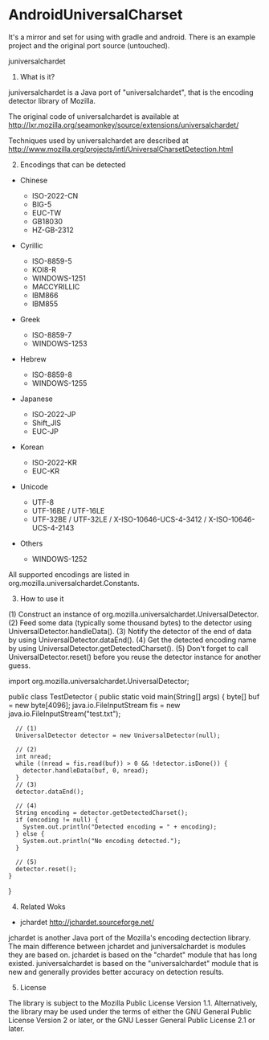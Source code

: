 # AndroidUniversalCharset

It's a mirror and set for using with gradle and android. There is an example project and the original port source (untouched).

juniversalchardet


1. What is it?

juniversalchardet is a Java port of "universalchardet",
that is the encoding detector library of Mozilla.

The original code of universalchardet is available at
http://lxr.mozilla.org/seamonkey/source/extensions/universalchardet/

Techniques used by universalchardet are described at
http://www.mozilla.org/projects/intl/UniversalCharsetDetection.html


2. Encodings that can be detected

- Chinese
  - ISO-2022-CN
  - BIG-5
  - EUC-TW
  - GB18030
  - HZ-GB-2312

- Cyrillic
  - ISO-8859-5
  - KOI8-R
  - WINDOWS-1251
  - MACCYRILLIC
  - IBM866
  - IBM855

- Greek
  - ISO-8859-7
  - WINDOWS-1253

- Hebrew
  - ISO-8859-8
  - WINDOWS-1255

- Japanese
  - ISO-2022-JP
  - Shift_JIS
  - EUC-JP

- Korean
  - ISO-2022-KR
  - EUC-KR

- Unicode
  - UTF-8
  - UTF-16BE / UTF-16LE
  - UTF-32BE / UTF-32LE / X-ISO-10646-UCS-4-3412 / X-ISO-10646-UCS-4-2143

- Others
  - WINDOWS-1252

All supported encodings are listed in org.mozilla.universalchardet.Constants.


3. How to use it

(1) Construct an instance of org.mozilla.universalchardet.UniversalDetector.
(2) Feed some data (typically some thousand bytes) to the detector
    using UniversalDetector.handleData().
(3) Notify the detector of the end of data by using
    UniversalDetector.dataEnd().
(4) Get the detected encoding name by using
    UniversalDetector.getDetectedCharset().
(5) Don't forget to call UniversalDetector.reset() before you reuse
    the detector instance for another guess.


  import org.mozilla.universalchardet.UniversalDetector;

  public class TestDetector
  {
    public static void main(String[] args)
    {
      byte[] buf = new byte[4096];
      java.io.FileInputStream fis = new java.io.FileInputStream("test.txt");

      // (1)
      UniversalDetector detector = new UniversalDetector(null);

      // (2)
      int nread;
      while ((nread = fis.read(buf)) > 0 && !detector.isDone()) {
        detector.handleData(buf, 0, nread);
      }
      // (3)
      detector.dataEnd();

      // (4)
      String encoding = detector.getDetectedCharset();
      if (encoding != null) {
        System.out.println("Detected encoding = " + encoding);
      } else {
        System.out.println("No encoding detected.");
      }

      // (5)
      detector.reset();
    }
  }


4. Related Woks

- jchardet  http://jchardet.sourceforge.net/

jchardet is another Java port of the Mozilla's encoding dectection library.
The main difference between jchardet and juniversalchardet is modules
they are based on. jchardet is based on the "chardet" module that has
long existed. juniversalchardet is based on the "universalchardet" module
that is new and generally provides better accuracy on detection results.


5. License

The library is subject to the Mozilla Public License Version 1.1.
Alternatively, the library may be used under the terms of either
the GNU General Public License Version 2 or later, or the GNU
Lesser General Public License 2.1 or later.

